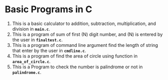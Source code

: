 # Basic Programs in C

1. This is a basic calculator to addition, subtraction, multiplication, and division in **`main.c`**. 
2. This is a program of sum of first (N) digit number, and (N) is entered by the user in **`finaltest.c`**. 
3. This is a program of command line argument find the length of string that enter by the user in **`cmdline.c`**. 
4. This is a program of find the area of circle using function in **`area_of_circle.c`**. 
5. This is a Program to check the number is palindrome or not in __`palindrome.c`__.
 
